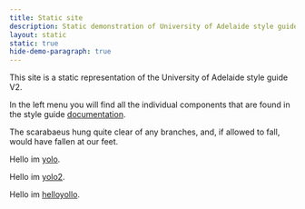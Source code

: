 ```yaml
---
title: Static site
description: Static demonstration of University of Adelaide style guide V2.
layout: static
static: true
hide-demo-paragraph: true
---
```


This site is a static representation of the University of Adelaide style guide V2.

In the left menu you will find all the individual components that are found in the style guide [documentation](index.html).

The <span class="js-tooltip" tabindex="1" title="Fancy word for a beetle.">scarabaeus</span> hung quite
clear of any branches, and, if allowed to fall, would have fallen at our feet.

Hello im <a href="#0" class="tippy" title="I'm a tooltip!" data-tippy-template="#template" data-glossary="yolo">yolo</a>.

Hello im <a href="#0" class="tippy" title="I'm a tooltip!" data-tippy-template="#template" data-glossary="yolo2">yolo2</a>. 

Hello im <a href="#0" class="tippy" title="I'm a tooltip!" data-tippy-template="#template" data-glossary="helloyollo">helloyollo</a>.

<div id="template" style="display: none;">
  <div class="here">Loading glossary data...</div>
  <a href="#0" class="tippie-close">close</a>
</div>
